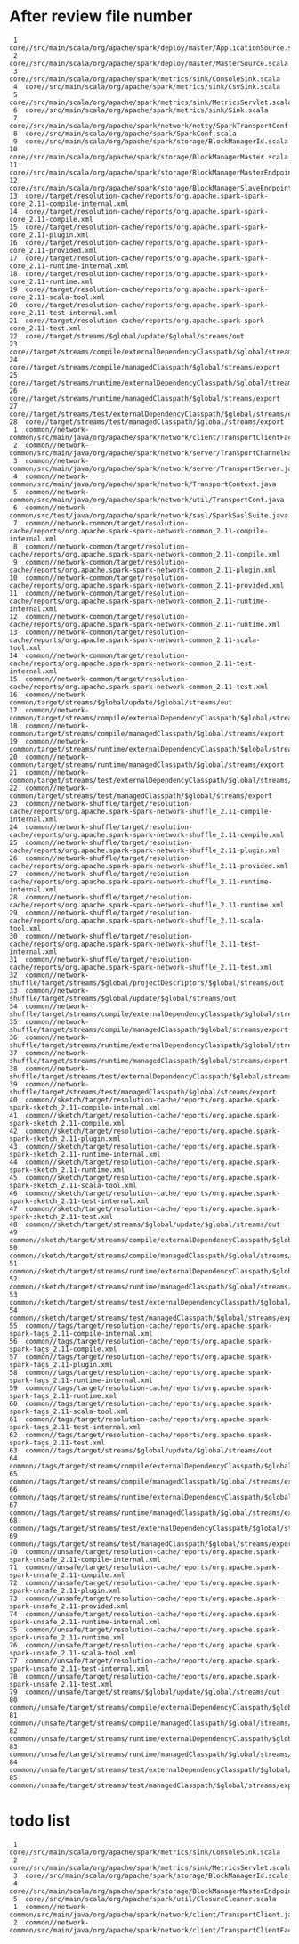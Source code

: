 After review file number
====================
     1	core//src/main/scala/org/apache/spark/deploy/master/ApplicationSource.scala
     2	core//src/main/scala/org/apache/spark/deploy/master/MasterSource.scala
     3	core//src/main/scala/org/apache/spark/metrics/sink/ConsoleSink.scala
     4	core//src/main/scala/org/apache/spark/metrics/sink/CsvSink.scala
     5	core//src/main/scala/org/apache/spark/metrics/sink/MetricsServlet.scala
     6	core//src/main/scala/org/apache/spark/metrics/sink/Sink.scala
     7	core//src/main/scala/org/apache/spark/network/netty/SparkTransportConf.scala
     8	core//src/main/scala/org/apache/spark/SparkConf.scala
     9	core//src/main/scala/org/apache/spark/storage/BlockManagerId.scala
    10	core//src/main/scala/org/apache/spark/storage/BlockManagerMaster.scala
    11	core//src/main/scala/org/apache/spark/storage/BlockManagerMasterEndpoint.scala
    12	core//src/main/scala/org/apache/spark/storage/BlockManagerSlaveEndpoint.scala
    13	core//target/resolution-cache/reports/org.apache.spark-spark-core_2.11-compile-internal.xml
    14	core//target/resolution-cache/reports/org.apache.spark-spark-core_2.11-compile.xml
    15	core//target/resolution-cache/reports/org.apache.spark-spark-core_2.11-plugin.xml
    16	core//target/resolution-cache/reports/org.apache.spark-spark-core_2.11-provided.xml
    17	core//target/resolution-cache/reports/org.apache.spark-spark-core_2.11-runtime-internal.xml
    18	core//target/resolution-cache/reports/org.apache.spark-spark-core_2.11-runtime.xml
    19	core//target/resolution-cache/reports/org.apache.spark-spark-core_2.11-scala-tool.xml
    20	core//target/resolution-cache/reports/org.apache.spark-spark-core_2.11-test-internal.xml
    21	core//target/resolution-cache/reports/org.apache.spark-spark-core_2.11-test.xml
    22	core//target/streams/$global/update/$global/streams/out
    23	core//target/streams/compile/externalDependencyClasspath/$global/streams/export
    24	core//target/streams/compile/managedClasspath/$global/streams/export
    25	core//target/streams/runtime/externalDependencyClasspath/$global/streams/export
    26	core//target/streams/runtime/managedClasspath/$global/streams/export
    27	core//target/streams/test/externalDependencyClasspath/$global/streams/export
    28	core//target/streams/test/managedClasspath/$global/streams/export
     1	common//network-common/src/main/java/org/apache/spark/network/client/TransportClientFactory.java
     2	common//network-common/src/main/java/org/apache/spark/network/server/TransportChannelHandler.java
     3	common//network-common/src/main/java/org/apache/spark/network/server/TransportServer.java
     4	common//network-common/src/main/java/org/apache/spark/network/TransportContext.java
     5	common//network-common/src/main/java/org/apache/spark/network/util/TransportConf.java
     6	common//network-common/src/test/java/org/apache/spark/network/sasl/SparkSaslSuite.java
     7	common//network-common/target/resolution-cache/reports/org.apache.spark-spark-network-common_2.11-compile-internal.xml
     8	common//network-common/target/resolution-cache/reports/org.apache.spark-spark-network-common_2.11-compile.xml
     9	common//network-common/target/resolution-cache/reports/org.apache.spark-spark-network-common_2.11-plugin.xml
    10	common//network-common/target/resolution-cache/reports/org.apache.spark-spark-network-common_2.11-provided.xml
    11	common//network-common/target/resolution-cache/reports/org.apache.spark-spark-network-common_2.11-runtime-internal.xml
    12	common//network-common/target/resolution-cache/reports/org.apache.spark-spark-network-common_2.11-runtime.xml
    13	common//network-common/target/resolution-cache/reports/org.apache.spark-spark-network-common_2.11-scala-tool.xml
    14	common//network-common/target/resolution-cache/reports/org.apache.spark-spark-network-common_2.11-test-internal.xml
    15	common//network-common/target/resolution-cache/reports/org.apache.spark-spark-network-common_2.11-test.xml
    16	common//network-common/target/streams/$global/update/$global/streams/out
    17	common//network-common/target/streams/compile/externalDependencyClasspath/$global/streams/export
    18	common//network-common/target/streams/compile/managedClasspath/$global/streams/export
    19	common//network-common/target/streams/runtime/externalDependencyClasspath/$global/streams/export
    20	common//network-common/target/streams/runtime/managedClasspath/$global/streams/export
    21	common//network-common/target/streams/test/externalDependencyClasspath/$global/streams/export
    22	common//network-common/target/streams/test/managedClasspath/$global/streams/export
    23	common//network-shuffle/target/resolution-cache/reports/org.apache.spark-spark-network-shuffle_2.11-compile-internal.xml
    24	common//network-shuffle/target/resolution-cache/reports/org.apache.spark-spark-network-shuffle_2.11-compile.xml
    25	common//network-shuffle/target/resolution-cache/reports/org.apache.spark-spark-network-shuffle_2.11-plugin.xml
    26	common//network-shuffle/target/resolution-cache/reports/org.apache.spark-spark-network-shuffle_2.11-provided.xml
    27	common//network-shuffle/target/resolution-cache/reports/org.apache.spark-spark-network-shuffle_2.11-runtime-internal.xml
    28	common//network-shuffle/target/resolution-cache/reports/org.apache.spark-spark-network-shuffle_2.11-runtime.xml
    29	common//network-shuffle/target/resolution-cache/reports/org.apache.spark-spark-network-shuffle_2.11-scala-tool.xml
    30	common//network-shuffle/target/resolution-cache/reports/org.apache.spark-spark-network-shuffle_2.11-test-internal.xml
    31	common//network-shuffle/target/resolution-cache/reports/org.apache.spark-spark-network-shuffle_2.11-test.xml
    32	common//network-shuffle/target/streams/$global/projectDescriptors/$global/streams/out
    33	common//network-shuffle/target/streams/$global/update/$global/streams/out
    34	common//network-shuffle/target/streams/compile/externalDependencyClasspath/$global/streams/export
    35	common//network-shuffle/target/streams/compile/managedClasspath/$global/streams/export
    36	common//network-shuffle/target/streams/runtime/externalDependencyClasspath/$global/streams/export
    37	common//network-shuffle/target/streams/runtime/managedClasspath/$global/streams/export
    38	common//network-shuffle/target/streams/test/externalDependencyClasspath/$global/streams/export
    39	common//network-shuffle/target/streams/test/managedClasspath/$global/streams/export
    40	common//sketch/target/resolution-cache/reports/org.apache.spark-spark-sketch_2.11-compile-internal.xml
    41	common//sketch/target/resolution-cache/reports/org.apache.spark-spark-sketch_2.11-compile.xml
    42	common//sketch/target/resolution-cache/reports/org.apache.spark-spark-sketch_2.11-plugin.xml
    43	common//sketch/target/resolution-cache/reports/org.apache.spark-spark-sketch_2.11-runtime-internal.xml
    44	common//sketch/target/resolution-cache/reports/org.apache.spark-spark-sketch_2.11-runtime.xml
    45	common//sketch/target/resolution-cache/reports/org.apache.spark-spark-sketch_2.11-scala-tool.xml
    46	common//sketch/target/resolution-cache/reports/org.apache.spark-spark-sketch_2.11-test-internal.xml
    47	common//sketch/target/resolution-cache/reports/org.apache.spark-spark-sketch_2.11-test.xml
    48	common//sketch/target/streams/$global/update/$global/streams/out
    49	common//sketch/target/streams/compile/externalDependencyClasspath/$global/streams/export
    50	common//sketch/target/streams/compile/managedClasspath/$global/streams/export
    51	common//sketch/target/streams/runtime/externalDependencyClasspath/$global/streams/export
    52	common//sketch/target/streams/runtime/managedClasspath/$global/streams/export
    53	common//sketch/target/streams/test/externalDependencyClasspath/$global/streams/export
    54	common//sketch/target/streams/test/managedClasspath/$global/streams/export
    55	common//tags/target/resolution-cache/reports/org.apache.spark-spark-tags_2.11-compile-internal.xml
    56	common//tags/target/resolution-cache/reports/org.apache.spark-spark-tags_2.11-compile.xml
    57	common//tags/target/resolution-cache/reports/org.apache.spark-spark-tags_2.11-plugin.xml
    58	common//tags/target/resolution-cache/reports/org.apache.spark-spark-tags_2.11-runtime-internal.xml
    59	common//tags/target/resolution-cache/reports/org.apache.spark-spark-tags_2.11-runtime.xml
    60	common//tags/target/resolution-cache/reports/org.apache.spark-spark-tags_2.11-scala-tool.xml
    61	common//tags/target/resolution-cache/reports/org.apache.spark-spark-tags_2.11-test-internal.xml
    62	common//tags/target/resolution-cache/reports/org.apache.spark-spark-tags_2.11-test.xml
    63	common//tags/target/streams/$global/update/$global/streams/out
    64	common//tags/target/streams/compile/externalDependencyClasspath/$global/streams/export
    65	common//tags/target/streams/compile/managedClasspath/$global/streams/export
    66	common//tags/target/streams/runtime/externalDependencyClasspath/$global/streams/export
    67	common//tags/target/streams/runtime/managedClasspath/$global/streams/export
    68	common//tags/target/streams/test/externalDependencyClasspath/$global/streams/export
    69	common//tags/target/streams/test/managedClasspath/$global/streams/export
    70	common//unsafe/target/resolution-cache/reports/org.apache.spark-spark-unsafe_2.11-compile-internal.xml
    71	common//unsafe/target/resolution-cache/reports/org.apache.spark-spark-unsafe_2.11-compile.xml
    72	common//unsafe/target/resolution-cache/reports/org.apache.spark-spark-unsafe_2.11-plugin.xml
    73	common//unsafe/target/resolution-cache/reports/org.apache.spark-spark-unsafe_2.11-provided.xml
    74	common//unsafe/target/resolution-cache/reports/org.apache.spark-spark-unsafe_2.11-runtime-internal.xml
    75	common//unsafe/target/resolution-cache/reports/org.apache.spark-spark-unsafe_2.11-runtime.xml
    76	common//unsafe/target/resolution-cache/reports/org.apache.spark-spark-unsafe_2.11-scala-tool.xml
    77	common//unsafe/target/resolution-cache/reports/org.apache.spark-spark-unsafe_2.11-test-internal.xml
    78	common//unsafe/target/resolution-cache/reports/org.apache.spark-spark-unsafe_2.11-test.xml
    79	common//unsafe/target/streams/$global/update/$global/streams/out
    80	common//unsafe/target/streams/compile/externalDependencyClasspath/$global/streams/export
    81	common//unsafe/target/streams/compile/managedClasspath/$global/streams/export
    82	common//unsafe/target/streams/runtime/externalDependencyClasspath/$global/streams/export
    83	common//unsafe/target/streams/runtime/managedClasspath/$global/streams/export
    84	common//unsafe/target/streams/test/externalDependencyClasspath/$global/streams/export
    85	common//unsafe/target/streams/test/managedClasspath/$global/streams/export
todo list 
====================
     1	core//src/main/scala/org/apache/spark/metrics/sink/ConsoleSink.scala
     2	core//src/main/scala/org/apache/spark/metrics/sink/MetricsServlet.scala
     3	core//src/main/scala/org/apache/spark/storage/BlockManagerId.scala
     4	core//src/main/scala/org/apache/spark/storage/BlockManagerMasterEndpoint.scala
     5	core//src/main/scala/org/apache/spark/util/ClosureCleaner.scala
     1	common//network-common/src/main/java/org/apache/spark/network/client/TransportClient.java
     2	common//network-common/src/main/java/org/apache/spark/network/client/TransportClientFactory.java
